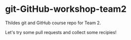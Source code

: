 # git-GitHub-workshop-team2

Thildes git and GitHub course repo for Team 2.

Let's try some pull requests and collect some recipies!
